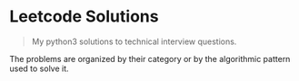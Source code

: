 # Leetcode Solutions
> My python3 solutions to technical interview questions.

The problems are organized by their category or by the algorithmic pattern used to solve it.